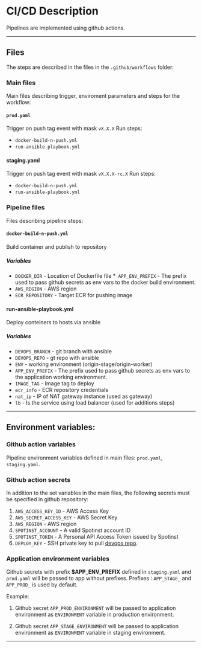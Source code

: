 # CI/CD Description

Pipelines are implemented using github actions. 

<hr />


## Files

The steps are described in the files in the ```.github/workflows``` folder:

### Main files

Main files describing trigger, enviroment parameters and steps for the workflow:

#### ```prod.yaml```

Trigger on push tag event with mask ```vX.X.X```
Run steps:
* ```docker-build-n-push.yml```
* ```run-ansible-playbook.yml```

#### staging.yaml

Trigger on push tag event with mask ```vX.X.X-rc.X```
Run steps:
* ```docker-build-n-push.yml```
* ```run-ansible-playbook.yml```


### Pipeline files
Files describing pipeline steps:

#### ```docker-build-n-push.yml```

Build container and publish to repository

##### Variables
* ```DOCKER_DIR``` - Location of  Dockerfile file
*``` APP_ENV_PREFIX``` - The prefix used to pass github secrets as env vars to the docker build environment.
* ```AWS_REGION``` - AWS region
* ```ECR_REPOSITORY``` - Target ECR for pushing image

#### run-ansible-playbook.yml

Deploy conteiners to hosts via ansible

##### Variables

* ```DEVOPS_BRANCH``` - git branch with ansible
* ```DEVOPS_REPO``` - gt repo with ansible
* ```ENV``` - working environment (origin-stage/origin-worker)
* ```APP_ENV_PREFIX``` - The prefix used to pass github secrets as env vars to the application working environment.
* ```IMAGE_TAG``` - Image tag to deploy
* ```ecr_info``` - ECR repository credentials
* ```nat_ip``` - IP of NAT gateway instance (used as gateway)
* ```lb``` - Is the service using load balancer (used for additions steps)

<hr />

## Environment variables:

### Github action variables 

Pipeline environment variables defined in main files: ```prod.yaml```, ```staging.yaml```.

### Github action secrets

In addition to the set variables in the main files, the following secrets must be specified in github repository:

1. ```AWS_ACCESS_KEY_ID``` - AWS Access Key
2. ```AWS_SECRET_ACCESS_KEY``` - AWS Secret Key
3. ```AWS_REGION``` - AWS region 
2. ```SPOTINST_ACCOUNT``` -  A valid Spotinst account ID
2. ```SPOTINST_TOKEN``` - A Personal API Access Token issued by Spotinst
2. ```DEPLOY_KEY``` - SSH private key to pull [devops repo](https://github.com/joe-systems/devops). 


### Application environment variables


Github secrets with prefix **$APP_ENV_PREFIX** defined in ```staging.yaml``` and ```prod.yaml``` 
will be passed to app without prefixes. 
Prefixes : ```APP_STAGE_``` and ```APP_PROD_``` is used by default.

Example:
1. Github secret ```APP_PROD_ENVIRONMENT``` will be passed to application environment as ```ENVIRONMENT``` variable in production environment.

2. Github secret ```APP_STAGE_ENVIRONMENT``` will be passed to application environment as ```ENVIRONMENT``` variable in staging environment.

<hr />



